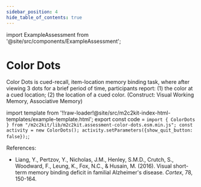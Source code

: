 ```yaml
---
sidebar_position: 4
hide_table_of_contents: true
---
```


import ExampleAssessment from '@site/src/components/ExampleAssessment';

# Color Dots

Color Dots is cued-recall, item-location memory binding task, where after viewing 3 dots for a brief period of time, participants report: (1) the color at a cued location; (2) the location of a cued color. (Construct: Visual Working Memory, Associative Memory)

import template from '!!raw-loader!@site/src/m2c2kit-index-html-templates/example-template.html';
export const code = `import { ColorDots } from "/m2c2kit/lib/m2c2kit.assessment-color-dots.esm.min.js";
const activity = new ColorDots();
activity.setParameters({show_quit_button: false});`;

<ExampleAssessment template={template} code={code}/>

References:

- Liang, Y., Pertzov, Y., Nicholas, J.M., Henley, S.M.D., Crutch, S., Woodward, F., Leung, K., Fox, N.C., & Husain, M. (2016). Visual short-term memory binding deficit in familial Alzheimer's disease. *Cortex*, 78, 150-164.
